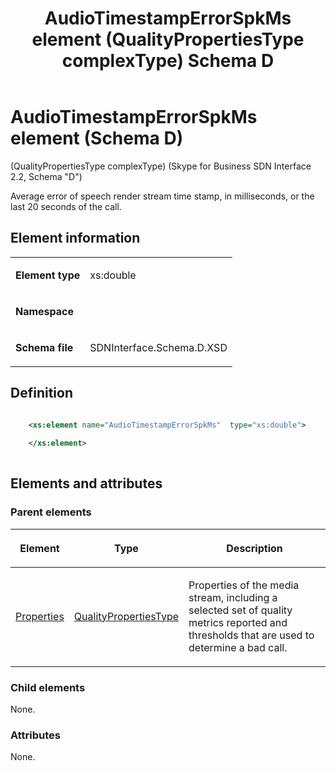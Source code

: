 ﻿---
title: AudioTimestampErrorSpkMs element (QualityPropertiesType complexType) Schema D
TOCTitle: AudioTimestampErrorSpkMs element
ms:assetid: 2f2c4114-6946-20bc-e161-3ab83c4722af
ms:mtpsurl: https://msdn.microsoft.com/library/Mt149425(v=office.16)
ms:contentKeyID: 65855373
description: Average error of speech render stream time stamp in milliseconds or the last 20 seconds of the call.
ms.date: 08/24/2015
mtps_version: v=office.16
dev_langs:
- xml
---

# AudioTimestampErrorSpkMs element (Schema D)

(QualityPropertiesType complexType) (Skype for Business SDN Interface 2.2, Schema "D")

Average error of speech render stream time stamp, in milliseconds, or the last 20 seconds of the call.


## Element information

<table>
<tbody>
<tr class="odd">
<td><p><strong>Element type</strong></p></td>
<td><p>xs:double</p></td>
</tr>
<tr class="even">
<td><p><strong>Namespace</strong></p></td>
<td><p></p></td>
</tr>
<tr class="odd">
<td><p><strong>Schema file</strong></p></td>
<td><p>SDNInterface.Schema.D.XSD</p></td>
</tr>
</tbody>
</table>


## Definition

```xml

    <xs:element name="AudioTimestampErrorSpkMs"  type="xs:double">
    
    </xs:element>
  
```

## Elements and attributes

### Parent elements

<table>
<thead>
<tr class="header">
<th><p>Element</p></th>
<th><p>Type</p></th>
<th><p>Description</p></th>
</tr>
</thead>
<tbody>
<tr class="odd">
<td><p><a href="properties-element-qualitytype-complextype-skype-for-business-sdn-interface-2-2-schema-d.md">Properties</a></p></td>
<td><p><a href="qualitypropertiestype-complextype-skype-for-business-sdn-interface-2-2-schema-d.md">QualityPropertiesType</a></p></td>
<td><p>Properties of the media stream, including a selected set of quality metrics reported and thresholds that are used to determine a bad call.</p></td>
</tr>
</tbody>
</table>


### Child elements

None.

### Attributes

None.

